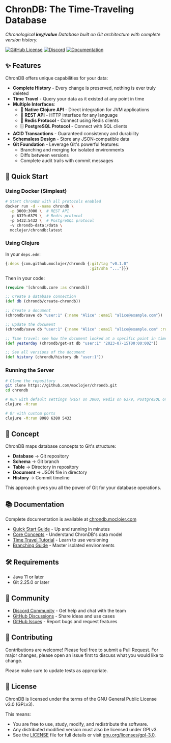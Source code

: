 # ChronDB: The Time-Traveling Database

_Chronological **key/value** Database built on Git architecture with complete version history._

[![GitHub License](https://img.shields.io/github/license/moclojer/chrondb)](https://github.com/moclojer/chrondb/blob/main/LICENSE)
[![Discord](https://img.shields.io/discord/1099017682487087116?label=discord)](https://discord.com/channels/1099017682487087116/1353399752636497992)
[![Documentation](https://img.shields.io/badge/docs-chrondb.moclojer.com-blue)](https://chrondb.moclojer.com/)

## ✨ Features

ChronDB offers unique capabilities for your data:

- **Complete History** - Every change is preserved, nothing is ever truly deleted
- **Time Travel** - Query your data as it existed at any point in time
- **Multiple Interfaces**:
  - 🧩 **Native Clojure API** - Direct integration for JVM applications
  - 📡 **REST API** - HTTP interface for any language
  - 🔄 **Redis Protocol** - Connect using Redis clients
  - 🗄️ **PostgreSQL Protocol** - Connect with SQL clients
- **ACID Transactions** - Guaranteed consistency and durability
- **Schemaless Design** - Store any JSON-compatible data
- **Git Foundation** - Leverage Git's powerful features:
  - Branching and merging for isolated environments
  - Diffs between versions
  - Complete audit trails with commit messages

## 🚀 Quick Start

### Using Docker (Simplest)

```bash
# Start ChronDB with all protocols enabled
docker run -d --name chrondb \
  -p 3000:3000 \  # REST API
  -p 6379:6379 \  # Redis protocol
  -p 5432:5432 \  # PostgreSQL protocol
  -v chrondb-data:/data \
  moclojer/chrondb:latest
```

### Using Clojure

In your `deps.edn`:

```clojure
{:deps {com.github.moclojer/chrondb {:git/tag "v0.1.0"
                                     :git/sha "..."}}}
```

Then in your code:

```clojure
(require '[chrondb.core :as chrondb])

;; Create a database connection
(def db (chrondb/create-chrondb))

;; Create a document
(chrondb/save db "user:1" {:name "Alice" :email "alice@example.com"})

;; Update the document
(chrondb/save db "user:1" {:name "Alice" :email "alice@example.com" :role "admin"})

;; Time travel: see how the document looked at a specific point in time
(def yesterday (chrondb/get-at db "user:1" "2023-07-15T00:00:00Z"))

;; See all versions of the document
(def history (chrondb/history db "user:1"))
```

### Running the Server

```bash
# Clone the repository
git clone https://github.com/moclojer/chrondb.git
cd chrondb

# Run with default settings (REST on 3000, Redis on 6379, PostgreSQL on 5432)
clojure -M:run

# Or with custom ports
clojure -M:run 8080 6380 5433
```

## 🧠 Concept

ChronDB maps database concepts to Git's structure:

- **Database** → Git repository
- **Schema** → Git branch
- **Table** → Directory in repository
- **Document** → JSON file in directory
- **History** → Commit timeline

This approach gives you all the power of Git for your database operations.

## 📚 Documentation

Complete documentation is available at [chrondb.moclojer.com](https://chrondb.moclojer.com/)

- [Quick Start Guide](https://chrondb.moclojer.com/quickstart) - Up and running in minutes
- [Core Concepts](https://chrondb.moclojer.com/data-model) - Understand ChronDB's data model
- [Time Travel Tutorial](https://chrondb.moclojer.com/tutorials/time-travel-guide) - Learn to use versioning
- [Branching Guide](https://chrondb.moclojer.com/tutorials/branching-guide) - Master isolated environments

## 🛠️ Requirements

- Java 11 or later
- Git 2.25.0 or later

## 💬 Community

- [Discord Community](https://discord.com/channels/1099017682487087116/1353399752636497992) - Get help and chat with the team
- [GitHub Discussions](https://github.com/moclojer/chrondb/discussions) - Share ideas and use cases
- [GitHub Issues](https://github.com/moclojer/chrondb/issues) - Report bugs and request features

## 🤝 Contributing

Contributions are welcome! Please feel free to submit a Pull Request. For major changes, please open an issue first to discuss what you would like to change.

Please make sure to update tests as appropriate.

## 📄 License

ChronDB is licensed under the terms of the GNU General Public License v3.0 (GPLv3).

This means:

- You are free to use, study, modify, and redistribute the software.
- Any distributed modified version must also be licensed under GPLv3.
- See the [LICENSE](./LICENSE) file for full details or visit [gnu.org/licenses/gpl-3.0](https://www.gnu.org/licenses/gpl-3.0.html).
